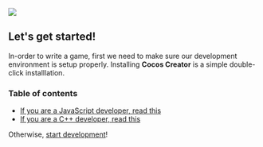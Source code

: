
![](img/4541512723999.png)

## Let's get started!
In-order to write a game, first we need to make sure our development environment is setup properly. Installing __Cocos Creator__ is a simple double-click installlation.

### Table of contents
- [If you are a JavaScript developer, read this](javascript-developers.md)
- [If you are a C++ developer, read this](cpp-developers.md)

Otherwise, [start development](../02-starting-development/index.md)!